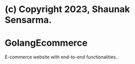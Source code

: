 # (c) Copyright 2023, Shaunak Sensarma.

# GolangEcommerce
E-commerce website with end-to-end functionalities..
